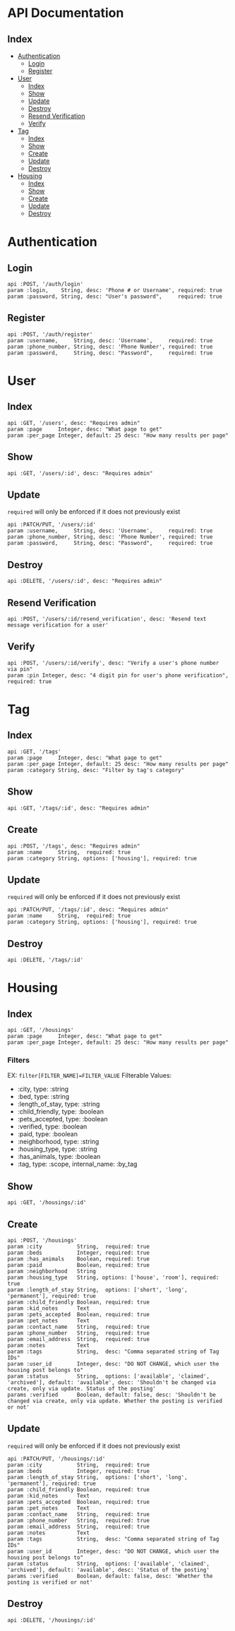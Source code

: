 # API Documentation

## Index
* [Authentication](#authentication)
  * [Login](#login)
  * [Register](#register)
* [User](#user)
  * [Index](#index-1)
  * [Show](#show)
  * [Update](#update)
  * [Destroy](#destroy)
  * [Resend Verification](#resend-verification)
  * [Verify](#verify)
* [Tag](#tag)
  * [Index](#index-2)
  * [Show](#show-1)
  * [Create](#create)
  * [Update](#update-1)
  * [Destroy](#destroy-1)
* [Housing](#housing)
  * [Index](#index-3)
  * [Show](#show-2)
  * [Create](#create-1)
  * [Update](#update-2)
  * [Destroy](#destroy-2)

# Authentication
## Login
```
api :POST, '/auth/login'
param :login,    String, desc: 'Phone # or Username', required: true
param :password, String, desc: "User's password",     required: true
```
## Register
```
api :POST, '/auth/register'
param :username,     String, desc: 'Username',     required: true
param :phone_number, String, desc: 'Phone Number', required: true
param :password,     String, desc: "Password",     required: true
```

# User
## Index
```
api :GET, '/users', desc: "Requires admin"
param :page     Integer, desc: "What page to get"
param :per_page Integer, default: 25 desc: "How many results per page"
```
## Show
```
api :GET, '/users/:id', desc: "Requires admin"
```
## Update
`required` will only be enforced if it does not previously exist
```
api :PATCH/PUT, '/users/:id'
param :username,     String, desc: 'Username',     required: true
param :phone_number, String, desc: 'Phone Number', required: true
param :password,     String, desc: "Password",     required: true
```
## Destroy
```
api :DELETE, '/users/:id', desc: "Requires admin"
```
## Resend Verification
```
api :POST, '/users/:id/resend_verification', desc: 'Resend text message verification for a user'
```
## Verify
```
api :POST, '/users/:id/verify', desc: "Verify a user's phone number via pin"
param :pin Integer, desc: "4 digit pin for user's phone verification", required: true
```

# Tag
## Index
```
api :GET, '/tags'
param :page     Integer, desc: "What page to get"
param :per_page Integer, default: 25 desc: "How many results per page"
param :category String, desc: "Filter by tag's category"
```
## Show
```
api :GET, '/tags/:id', desc: "Requires admin"
```
## Create
```
api :POST, '/tags', desc: "Requires admin"
param :name     String,  required: true
param :category String, options: ['housing'], required: true
```
## Update
`required` will only be enforced if it does not previously exist
```
api :PATCH/PUT, '/tags/:id', desc: "Requires admin"
param :name     String,  required: true
param :category String, options: ['housing'], required: true
```
## Destroy
```
api :DELETE, '/tags/:id'
```

# Housing
## Index
```
api :GET, '/housings'
param :page     Integer, desc: "What page to get"
param :per_page Integer, default: 25 desc: "How many results per page"
```

### Filters
EX: `filter[FILTER_NAME]=FILTER_VALUE`
Filterable Values:
* :city, type: :string
* :bed, type: :string
* :length_of_stay, type: :string
* :child_friendly, type: :boolean
* :pets_accepted, type: :boolean
* :verified, type: :boolean
* :paid, type: :boolean
* :neighborhood, type: :string
* :housing_type, type: :string
* :has_animals, type: :boolean
* :tag, type: :scope, internal_name: :by_tag
## Show
```
api :GET, '/housings/:id'
```
## Create
```
api :POST, '/housings'
param :city           String,  required: true
param :beds           Integer, required: true
param :has_animals    Boolean, required: true
param :paid           Boolean, required: true
param :neighborhood   String
param :housing_type   String, options: ['house', 'room'], required: true
param :length_of_stay String,  options: ['short', 'long', 'permanent'], required: true
param :child_friendly Boolean, required: true
param :kid_notes      Text
param :pets_accepted  Boolean, required: true
param :pet_notes      Text
param :contact_name   String,  required: true
param :phone_number   String,  required: true
param :email_address  String,  required: true
param :notes          Text
param :tags           String,  desc: "Comma separated string of Tag IDs"
param :user_id        Integer, desc: "DO NOT CHANGE, which user the housing post belongs to"
param :status         String,  options: ['available', 'claimed', 'archived'], default: 'available', desc: 'Shouldn't be changed via create, only via update. Status of the posting'
params :verified      Boolean, default: false, desc: 'Shouldn't be changed via create, only via update. Whether the posting is verified or not'
```
## Update
`required` will only be enforced if it does not previously exist
```
api :PATCH/PUT, '/housings/:id'
param :city           String,  required: true
param :beds           Integer, required: true
param :length_of_stay String,  options: ['short', 'long', 'permanent'], required: true
param :child_friendly Boolean, required: true
param :kid_notes      Text
param :pets_accepted  Boolean, required: true
param :pet_notes      Text
param :contact_name   String,  required: true
param :phone_number   String,  required: true
param :email_address  String,  required: true
param :notes          Text
param :tags           String,  desc: "Comma separated string of Tag IDs"
param :user_id        Integer, desc: "DO NOT CHANGE, which user the housing post belongs to"
param :status         String,  options: ['available', 'claimed', 'archived'], default: 'available', desc: 'Status of the posting'
params :verified      Boolean, default: false, desc: 'Whether the posting is verified or not'
```
## Destroy
```
api :DELETE, '/housings/:id'
```
